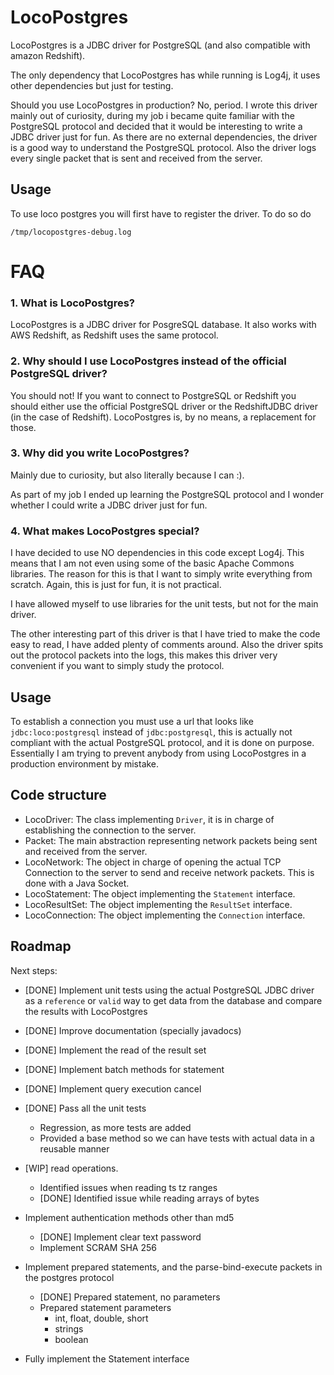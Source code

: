 # LocoPostgres

LocoPostgres is a JDBC driver for PostgreSQL (and also compatible with 
amazon Redshift). 

The only dependency that LocoPostgres has while running is Log4j, it uses
other dependencies but just for testing. 

Should you use LocoPostgres in production? No, period. I wrote this driver
mainly out of curiosity, during my job i became quite familiar with the 
PostgreSQL protocol and decided that it would be interesting to write a 
JDBC driver just for fun. As there are no external dependencies, the driver 
is a good way to understand the PostgreSQL protocol. Also the driver logs 
every single packet that is sent and received from the server. 

## Usage

To use loco postgres you will first have to register the driver. To do so do 

`/tmp/locopostgres-debug.log`

# FAQ

### 1. What is LocoPostgres?

LocoPostgres is a JDBC driver for PosgreSQL database. It also works with AWS Redshift, as 
Redshift uses the same protocol. 

### 2. Why should I use LocoPostgres instead of the official PostgreSQL driver?

You should not! If you want to connect to PostgreSQL or Redshift you should either use the 
official PostgreSQL driver or the RedshiftJDBC driver (in the case of Redshift). LocoPostgres 
is, by no means, a replacement for those.

### 3. Why did you write LocoPostgres?

Mainly due to curiosity, but also literally because I can :). 

As part of my job I ended up learning the PostgreSQL protocol and I wonder whether I could
write a JDBC driver just for fun.

### 4. What makes LocoPostgres special?

I have decided to use NO dependencies in this code except Log4j. This means that I am not even 
using some of the basic Apache Commons libraries. The reason for this is that I want to simply 
write everything from scratch. Again, this is just for fun, it is not practical.

I have allowed myself to use libraries for the unit tests, but not for the main driver.

The other interesting part of this driver is that I have tried to make the code easy to read, I 
have added plenty of comments around. Also the driver spits out the protocol packets into the logs, 
this makes this driver very convenient if you want to simply study the protocol.


## Usage

To establish a connection you must use a url that looks like `jdbc:loco:postgresql` instead of `jdbc:postgresql`, 
this is actually not compliant with the actual PostgreSQL protocol, and it is done on purpose. Essentially I am trying 
to prevent anybody from using LocoPostgres in a production environment by mistake.

## Code structure

* LocoDriver: The class implementing `Driver`, it is in charge of establishing the 
connection to the server.
* Packet: The main abstraction representing network packets being sent and received 
from the server. 
* LocoNetwork: The object in charge of opening the actual TCP Connection to the server to
send and receive network packets. This is done with a Java Socket.
* LocoStatement: The object implementing the `Statement` interface.
* LocoResultSet: The object implementing the `ResultSet` interface.
* LocoConnection: The object implementing the `Connection` interface.


## Roadmap

Next steps: 

* [DONE] Implement unit tests using the actual PostgreSQL JDBC driver as a `reference` or `valid` way to get data from 
the database and compare the results with LocoPostgres
* [DONE] Improve documentation (specially javadocs)
* [DONE] Implement the read of the result set
* [DONE] Implement batch methods for statement 
* [DONE] Implement query execution cancel
* [DONE] Pass all the unit tests
    * Regression, as more tests are added
    * Provided a base method so we can have tests with actual data in a reusable manner
* [WIP] read operations.
    * Identified issues when reading ts tz ranges
    * [DONE] Identified issue while reading arrays of bytes
* Implement authentication methods other than md5
    * [DONE] Implement clear text password
    * Implement SCRAM SHA 256 
* Implement prepared statements, and the parse-bind-execute packets in the postgres protocol
    * [DONE] Prepared statement, no parameters
    * Prepared statement parameters
        * int, float, double, short
        * strings
        * boolean
    
* Fully implement the Statement interface

